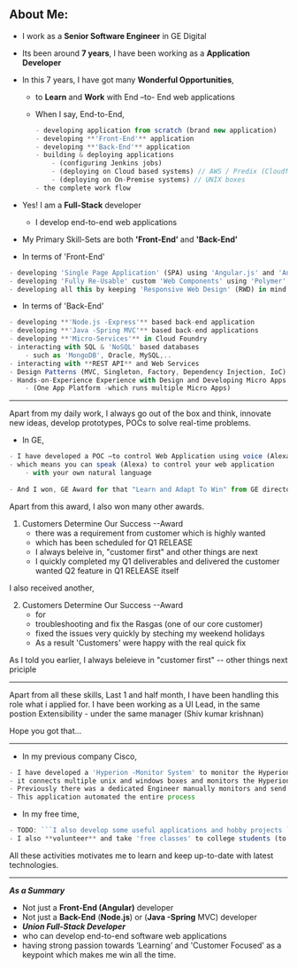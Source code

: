 
## About Me:


- I work as a **Senior Software Engineer** in GE Digital
- Its been around **7 years**, I have been working as a **Application Developer**

- In this 7 years, I have got many **Wonderful Opportunities**,
    - to **Learn** and **Work** with End –to- End web applications

    - When I say, End-to-End,
        ````js
        - developing application from scratch (brand new application)
        - developing **'Front-End'** application
        - developing **'Back-End'** application
        - building & deploying applications
            - (configuring Jenkins jobs)
            - (deploying on Cloud based systems) // AWS / Predix (Cloudfoundry)
            - (deploying on On-Premise systems) // UNIX boxes
        - the complete work flow
        ````


- Yes! I am a **Full-Stack** developer
    - I develop end-to-end web applications

- My Primary Skill-Sets are both **'Front-End’** and **'Back-End’**

- In terms of 'Front-End'

````js
- developing 'Single Page Application' (SPA) using 'Angular.js' and 'Angular' Framework
- developing 'Fully Re-Usable' custom 'Web Components' using 'Polymer'
- developing all this by keeping 'Responsive Web Design' (RWD) in mind
````


- In terms of 'Back-End’

````js
- developing **'Node.js -Express'** based back-end application
- developing **'Java -Spring MVC'** based back-end applications
- developing **'Micro-Services'** in Cloud Foundry
- interacting with SQL & 'NoSQL' based databases
    - such as 'MongoDB', Oracle, MySQL,..
- interacting with **REST API** and Web Services
- Design Patterns (MVC, Singleton, Factory, Dependency Injection, IoC)
- Hands-on-Experience Experience with Design and Developing Micro Apps based Architecture
    - (One App Platform -which runs multiple Micro Apps)
````

---

Apart from my daily work, I always go out of the box and think, innovate new ideas, develop prototypes, POCs to solve real-time problems.


- In GE,
````js
- I have developed a POC —to control Web Application using voice (Alexa)
- which means you can speak (Alexa) to control your web application
    - with your own natural language
    
- And I won, GE Award for that "Learn and Adapt To Win" from GE director Shivkumar Krishnanan.

````

Apart from this award, I also won many other awards.

1. Customers Determine Our Success --Award
    - there was a requirement from customer which is highly wanted
    - which has been scheduled for Q1 RELEASE
    - I always beleive in, "customer first" and other things are next
    - I quickly completed my Q1 deliverables and delivered the customer wanted Q2 feature in Q1 RELEASE itself


I also received another,

2. Customers Determine Our Success --Award
    - for
    - troubleshooting and fix the Rasgas (one of our core customer) 
    - fixed the issues very quickly by steching my weekend holidays 
    - As a result 'Customers' were happy with the real quick fix


As I told you earlier, I always beleieve in "customer first" -- other things next priciple

------------

Apart from all these skills,
Last 1 and half month, I have been handling this role what i applied for.
I have been working as a UI Lead, in the same postion Extensibility - under the same manager (Shiv kumar krishnan)

Hope you got that...

------------




- In my previous company Cisco,
````js
- I have developed a 'Hyperion -Monitor System' to monitor the Hyperion Application
- it connects multiple unix and windows boxes and monitors the Hyperion systems.
- Previously there was a dedicated Engineer manually monitors and send emails.
- This application automated the entire process
````

- In my free time,

````js
- TODO: ```I also develop some useful applications and hobby projects ```
- I also **volunteer** and take 'free classes' to college students (to give back my knowledge to society)
````

All these activities motivates me to learn and keep up-to-date with latest technologies.

---

***As a Summary***

- Not just a **Front-End (Angular)** developer
- Not just a **Back-End** (**Node.js**) or (**Java -Spring** MVC) developer
- ***Union Full-Stack Developer***
- who can develop end-to-end software web applications
- having strong passion towards ‘Learning’ and 'Customer Focused' as a keypoint which makes me win all the time.
